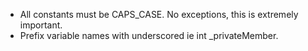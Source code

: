 - All constants must be CAPS_CASE.  No exceptions, this is extremely important.
- Prefix variable names with underscored ie int _privateMember.